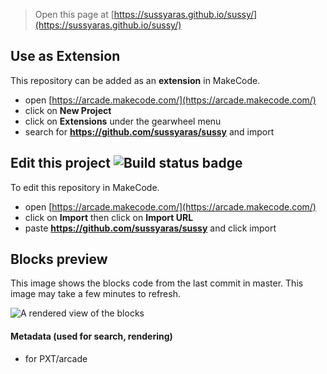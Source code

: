  


> Open this page at [https://sussyaras.github.io/sussy/](https://sussyaras.github.io/sussy/)

## Use as Extension

This repository can be added as an **extension** in MakeCode.

* open [https://arcade.makecode.com/](https://arcade.makecode.com/)
* click on **New Project**
* click on **Extensions** under the gearwheel menu
* search for **https://github.com/sussyaras/sussy** and import

## Edit this project ![Build status badge](https://github.com/sussyaras/sussy/workflows/MakeCode/badge.svg)

To edit this repository in MakeCode.

* open [https://arcade.makecode.com/](https://arcade.makecode.com/)
* click on **Import** then click on **Import URL**
* paste **https://github.com/sussyaras/sussy** and click import

## Blocks preview

This image shows the blocks code from the last commit in master.
This image may take a few minutes to refresh.

![A rendered view of the blocks](https://github.com/sussyaras/sussy/raw/master/.github/makecode/blocks.png)

#### Metadata (used for search, rendering)

* for PXT/arcade
<script src="https://makecode.com/gh-pages-embed.js"></script><script>makeCodeRender("{{ site.makecode.home_url }}", "{{ site.github.owner_name }}/{{ site.github.repository_name }}");</script>
